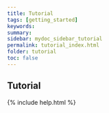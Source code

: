 ```yaml
---
title: Tutorial
tags: [getting_started]
keywords:
summary:
sidebar: mydoc_sidebar_tutorial
permalink: tutorial_index.html
folder: tutorial
toc: false
---
```


## Tutorial



{% include help.html %} 
